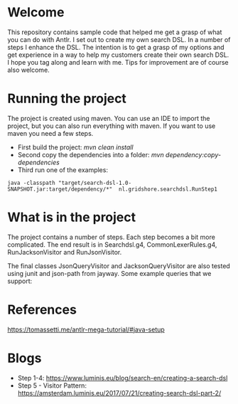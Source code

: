 # Welcome
This repository contains sample code that helped me get a grasp of what you can do with Antlr. I set out to create my own search DSL. In a number of steps I enhance the DSL. The intention is to get a grasp of my options and get experience in a way to help my customers create their own search DSL. I hope you tag along and learn with me. Tips for improvement are of course also welcome.

# Running the project
The project is created using maven. You can use an IDE to import the project, but you can also run everything with maven. If you want to use maven you need a few steps.

- First build the project: *mvn clean install*
- Second copy the dependencies into a folder: *mvn dependency:copy-dependencies*
- Third run one of the examples: 
```
java -classpath "target/search-dsl-1.0-SNAPSHOT.jar:target/dependency/*"  nl.gridshore.searchdsl.RunStep1
```
# What is in the project
The project contains a number of steps. Each step becomes a bit more complicated. The end result is in Searchdsl.g4, CommonLexerRules.g4, RunJacksonVisitor and RunJsonVisitor.

The final classes JsonQueryVisitor and JacksonQueryVisitor are also tested using junit and json-path from jayway. Some example queries that we support:



# References

https://tomassetti.me/antlr-mega-tutorial/#java-setup

# Blogs

- Step 1-4: https://www.luminis.eu/blog/search-en/creating-a-search-dsl
- Step 5 - Visitor Pattern: https://amsterdam.luminis.eu/2017/07/21/creating-search-dsl-part-2/
